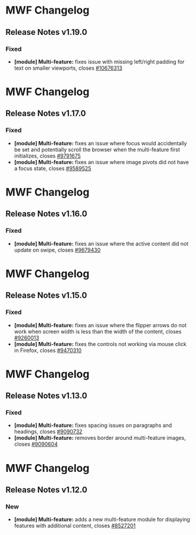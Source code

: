# MWF Changelog
## Release Notes v1.19.0
### Fixed
* **[module] Multi-feature:** fixes issue with missing left/right padding for text on smaller viewports, closes [#10676313](https://microsoft.visualstudio.com/DefaultCollection/OSGS/_workitems?id=10676313)

# MWF Changelog
## Release Notes v1.17.0
### Fixed
* **[module] Multi-feature:** fixes an issue where focus would accidentally be set and potentially scroll the browser when the multi-feature first initializes, closes [#9791675](https://microsoft.visualstudio.com/DefaultCollection/OSGS/_workitems?id=9791675)
* **[module] Multi-feature:** fixes an issue where image pivots did not have a focus state, closes [#9589525](https://microsoft.visualstudio.com/DefaultCollection/OSGS/_workitems?id=9589525)

# MWF Changelog
## Release Notes v1.16.0
### Fixed
* **[module] Multi-feature:** fixes an issue where the active content did not update on swipe, closes [#9679430](https://microsoft.visualstudio.com/DefaultCollection/OSGS/_workitems?id=9679430)

# MWF Changelog
## Release Notes v1.15.0
### Fixed
* **[module] Multi-feature:** fixes an issue where the flipper arrows do not work when screen width is less than the width of the content, closes [#9260013](https://microsoft.visualstudio.com/DefaultCollection/OSGS/_workitems?id=9260013)
* **[module] Multi-feature:** fixes the controls not working via mouse click in Firefox, closes [#9470310](https://microsoft.visualstudio.com/DefaultCollection/OSGS/_workitems?id=9470310)

# MWF Changelog
## Release Notes v1.13.0
### Fixed
* **[module] Multi-feature:** fixes spacing issues on paragraphs and headings, closes [#9090732](https://microsoft.visualstudio.com/DefaultCollection/OSGS/_workitems?id=9090732)
* **[module] Multi-feature:** removes border around multi-feature images, closes [#9090604](https://microsoft.visualstudio.com/DefaultCollection/OSGS/_workitems?id=9090604)

# MWF Changelog
## Release Notes v1.12.0
### New
* **[module] Multi-feature:** adds a new multi-feature module for displaying features with additional content, closes [#8527201](https://microsoft.visualstudio.com/DefaultCollection/OSGS/_workitems?id=8527201)

